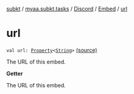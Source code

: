 [subkt](../../../index.md) / [myaa.subkt.tasks](../../index.md) / [Discord](../index.md) / [Embed](index.md) / [url](./url.md)

# url

`val url: `[`Property`](https://docs.gradle.org/current/javadoc/org/gradle/api/provider/Property.html)`<`[`String`](https://kotlinlang.org/api/latest/jvm/stdlib/kotlin/-string/index.html)`>` [(source)](https://github.com/Myaamori/SubKt/blob/0.1.9/src/main/kotlin/myaa/subkt/tasks/discordtask.kt#L264)

The URL of this embed.

**Getter**

The URL of this embed.

